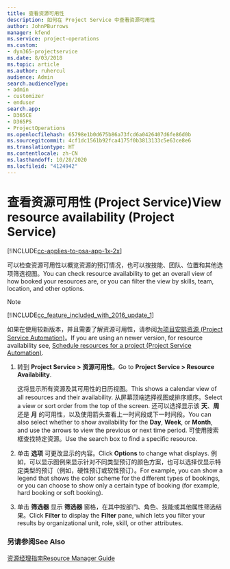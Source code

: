```yaml
---
title: 查看资源可用性
description: 如何在 Project Service 中查看资源可用性
author: JohnPBurrows
manager: kfend
ms.service: project-operations
ms.custom:
- dyn365-projectservice
ms.date: 8/03/2018
ms.topic: article
ms.author: ruhercul
audience: Admin
search.audienceType:
- admin
- customizer
- enduser
search.app:
- D365CE
- D365PS
- ProjectOperations
ms.openlocfilehash: 65798e1b0d675b86a73fcd6a0426407d6fe86d0b
ms.sourcegitcommit: 4cf1dc1561b92fca4175f0b3813133c5e63ce8e6
ms.translationtype: HT
ms.contentlocale: zh-CN
ms.lasthandoff: 10/28/2020
ms.locfileid: "4124942"
---
```

# <a name="view-resource-availability-project-service"></a><span data-ttu-id="20b67-103">查看资源可用性 (Project Service)</span><span class="sxs-lookup"><span data-stu-id="20b67-103">View resource availability (Project Service)</span></span>

[!INCLUDE[cc-applies-to-psa-app-1x-2x](../includes/cc-applies-to-psa-app-1x-2x.md)]

<span data-ttu-id="20b67-104">可以检查资源可用性以概览资源的预订情况，也可以按技能、团队、位置和其他选项筛选视图。</span><span class="sxs-lookup"><span data-stu-id="20b67-104">You can check resource availability to get an overall view of how booked your resources are, or you can filter the view by skills, team, location, and other options.</span></span>  
  
> [!NOTE]
> [!INCLUDE[cc_feature_included_with_2016_update_1](../includes/cc-feature-included-with-2016-update-1.md)]  
> 
>  <span data-ttu-id="20b67-105">如果在使用较新版本，并且需要了解资源可用性，请参阅[为项目安排资源 (Project Service Automation)](../psa/schedule-resources-project.md)。</span><span class="sxs-lookup"><span data-stu-id="20b67-105">If you are using an newer version, for resource availability see, [Schedule resources for a project (Project Service Automation)](../psa/schedule-resources-project.md).</span></span>  

1. <span data-ttu-id="20b67-106">转到 **Project Service > 资源可用性**。</span><span class="sxs-lookup"><span data-stu-id="20b67-106">Go to **Project Service > Resource Availability**.</span></span>  

    <span data-ttu-id="20b67-107">这将显示所有资源及其可用性的日历视图。</span><span class="sxs-lookup"><span data-stu-id="20b67-107">This shows a calendar view of all resources and their availability.</span></span> <span data-ttu-id="20b67-108">从屏幕顶端选择视图或排序顺序。</span><span class="sxs-lookup"><span data-stu-id="20b67-108">Select a view or sort order from the top of the screen.</span></span> <span data-ttu-id="20b67-109">还可以选择显示该 **天**、**周** 还是 **月** 的可用性，以及使用箭头查看上一时间段或下一时间段。</span><span class="sxs-lookup"><span data-stu-id="20b67-109">You can also select whether to show availability for the **Day**, **Week**, or **Month**, and use the arrows to view the previous or next time period.</span></span> <span data-ttu-id="20b67-110">可使用搜索框查找特定资源。</span><span class="sxs-lookup"><span data-stu-id="20b67-110">Use the search box to find a specific resource.</span></span>  

2. <span data-ttu-id="20b67-111">单击 **选项** 可更改显示的内容。</span><span class="sxs-lookup"><span data-stu-id="20b67-111">Click **Options** to change what displays.</span></span> <span data-ttu-id="20b67-112">例如，可以显示图例来显示针对不同类型预订的颜色方案，也可以选择仅显示特定类型的预订（例如，硬性预订或软性预订）。</span><span class="sxs-lookup"><span data-stu-id="20b67-112">For example, you can show a legend that shows the color scheme for the different types of bookings, or you can choose to show only a certain type of booking (for example, hard booking or soft booking).</span></span>  

3. <span data-ttu-id="20b67-113">单击 **筛选器** 显示 **筛选器** 窗格，在其中按部门、角色、技能或其他属性筛选结果。</span><span class="sxs-lookup"><span data-stu-id="20b67-113">Click **Filter** to display the **Filter** pane, which lets you filter your results by organizational unit, role, skill, or other attributes.</span></span>  

### <a name="see-also"></a><span data-ttu-id="20b67-114">另请参阅</span><span class="sxs-lookup"><span data-stu-id="20b67-114">See Also</span></span>  
 [<span data-ttu-id="20b67-115">资源经理指南</span><span class="sxs-lookup"><span data-stu-id="20b67-115">Resource Manager Guide</span></span>](../psa/resource-manager-guide.md)
